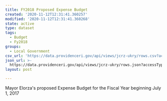 ```yaml
---
title: FY2018 Proposed Expense Budget
created: '2020-11-12T12:31:41.360257'
modified: '2020-11-12T12:31:41.360268'
state: active
type: dataset
tags:
  - Budget
  - Fy2018
groups:
  - Local Government
csv_url: 'https://data.providenceri.gov/api/views/jcrz-ukry/rows.csv?accessType=DOWNLOAD'
json_url: >-
  https://data.providenceri.gov/api/views/jcrz-ukry/rows.json?accessType=DOWNLOAD
layout: post

---
```

Mayor Elorza's proposed Expense Budget for the Fiscal Year beginning July 1, 2017
